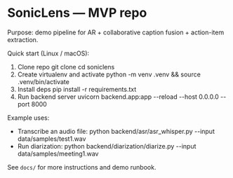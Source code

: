 # SonicLens — MVP repo

Purpose: demo pipeline for AR + collaborative caption fusion + action-item extraction.

Quick start (Linux / macOS):
1. Clone repo
   git clone <your-repo-url>
   cd soniclens
2. Create virtualenv and activate
   python -m venv .venv && source .venv/bin/activate
3. Install deps
   pip install -r requirements.txt
4. Run backend server
   uvicorn backend.app:app --reload --host 0.0.0.0 --port 8000

Example uses:
- Transcribe an audio file:
  python backend/asr/asr_whisper.py --input data/samples/test1.wav
- Run diarization:
  python backend/diarization/diarize.py --input data/samples/meeting1.wav

See `docs/` for more instructions and demo runbook.
